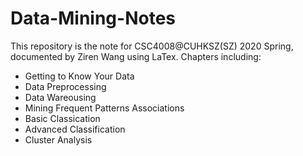# Data-Mining-Notes

This repository is the note for CSC4008@CUHKSZ(SZ) 2020 Spring, documented by Ziren Wang using LaTex. Chapters including:
- Getting to Know Your Data
- Data Preprocessing
- Data Wareousing
- Mining Frequent Patterns Associations
- Basic Classication
- Advanced Classification
- Cluster Analysis

